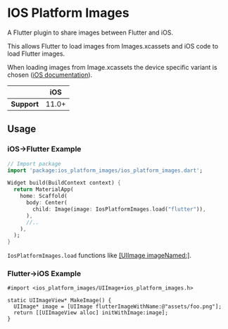 # IOS Platform Images

A Flutter plugin to share images between Flutter and iOS.

This allows Flutter to load images from Images.xcassets and iOS code to load
Flutter images.

When loading images from Image.xcassets the device specific variant is chosen
([iOS documentation](https://developer.apple.com/design/human-interface-guidelines/ios/icons-and-images/image-size-and-resolution/)).

|             | iOS   |
|-------------|-------|
| **Support** | 11.0+ |

## Usage

### iOS->Flutter Example

``` dart
// Import package
import 'package:ios_platform_images/ios_platform_images.dart';

Widget build(BuildContext context) {
  return MaterialApp(
    home: Scaffold(
      body: Center(
        child: Image(image: IosPlatformImages.load("flutter")),
      ),
      //..
    ),
  );
}
```

`IosPlatformImages.load` functions like [[UIImage imageNamed:]](https://developer.apple.com/documentation/uikit/uiimage/1624146-imagenamed).

### Flutter->iOS Example

```objc
#import <ios_platform_images/UIImage+ios_platform_images.h>

static UIImageView* MakeImage() {
  UIImage* image = [UIImage flutterImageWithName:@"assets/foo.png"];
  return [[UIImageView alloc] initWithImage:image];
}
```
